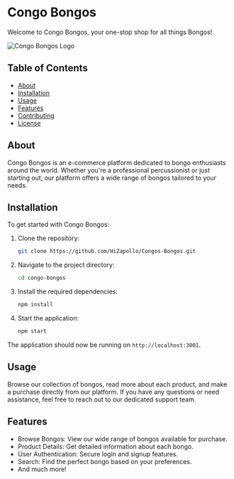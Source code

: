 # Congo Bongos

Welcome to Congo Bongos, your one-stop shop for all things Bongos!

![Congo Bongos Logo](./assets/bongo.svg)

## Table of Contents

- [About](#about)
- [Installation](#installation)
- [Usage](#usage)
- [Features](#features)
- [Contributing](#contributing)
- [License](#license)

## About

Congo Bongos is an e-commerce platform dedicated to bongo enthusiasts around the world. Whether you're a professional percussionist or just starting out, our platform offers a wide range of bongos tailored to your needs.

## Installation

To get started with Congo Bongos:

1. Clone the repository:
   ```bash
   git clone https://github.com/HiZapollo/Congos-Bongos.git
   ```

2. Navigate to the project directory:
   ```bash
   cd congo-bongos
   ```

3. Install the required dependencies:
   ```bash
   npm install
   ```

4. Start the application:
   ```bash
   npm start
   ```

The application should now be running on `http://localhost:3001`.

## Usage

Browse our collection of bongos, read more about each product, and make a purchase directly from our platform. If you have any questions or need assistance, feel free to reach out to our dedicated support team.

## Features

- Browse Bongos: View our wide range of bongos available for purchase.
- Product Details: Get detailed information about each bongo.
- User Authentication: Secure login and signup features.
- Search: Find the perfect bongo based on your preferences.
- And much more!

